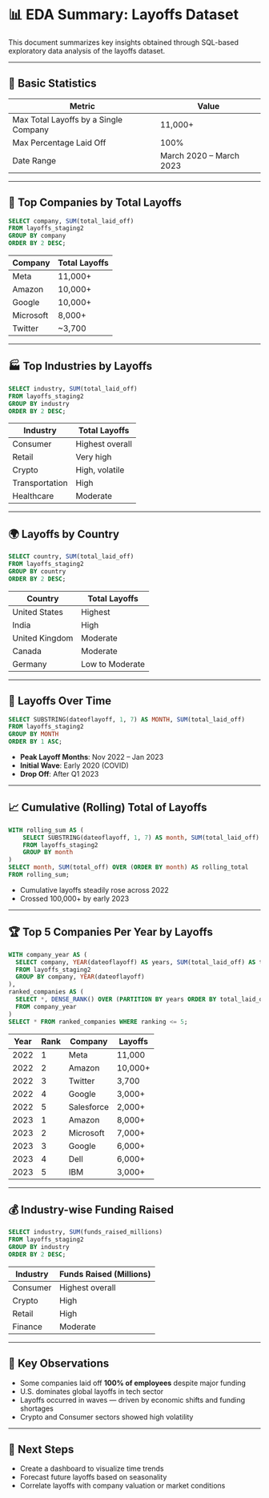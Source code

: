 
# 📊 EDA Summary: Layoffs Dataset

This document summarizes key insights obtained through SQL-based exploratory data analysis of the layoffs dataset.

---

## 📌 Basic Statistics

| Metric | Value |
|--------|-------|
| Max Total Layoffs by a Single Company | 11,000+ |
| Max Percentage Laid Off | 100% |
| Date Range | March 2020 – March 2023 |

---

## 🏢 Top Companies by Total Layoffs

```sql
SELECT company, SUM(total_laid_off)
FROM layoffs_staging2
GROUP BY company
ORDER BY 2 DESC;
```

| Company   | Total Layoffs |
|-----------|----------------|
| Meta      | 11,000+        |
| Amazon    | 10,000+        |
| Google    | 10,000+        |
| Microsoft | 8,000+         |
| Twitter   | ~3,700         |

---

## 🏭 Top Industries by Layoffs

```sql
SELECT industry, SUM(total_laid_off)
FROM layoffs_staging2
GROUP BY industry
ORDER BY 2 DESC;
```

| Industry      | Total Layoffs   |
|---------------|------------------|
| Consumer      | Highest overall  |
| Retail        | Very high        |
| Crypto        | High, volatile   |
| Transportation| High             |
| Healthcare    | Moderate         |

---

## 🌍 Layoffs by Country

```sql
SELECT country, SUM(total_laid_off)
FROM layoffs_staging2
GROUP BY country
ORDER BY 2 DESC;
```

| Country        | Total Layoffs |
|----------------|----------------|
| United States  | Highest        |
| India          | High           |
| United Kingdom | Moderate       |
| Canada         | Moderate       |
| Germany        | Low to Moderate|

---

## 📅 Layoffs Over Time

```sql
SELECT SUBSTRING(dateoflayoff, 1, 7) AS MONTH, SUM(total_laid_off)
FROM layoffs_staging2
GROUP BY MONTH
ORDER BY 1 ASC;
```

- **Peak Layoff Months**: Nov 2022 – Jan 2023
- **Initial Wave**: Early 2020 (COVID)
- **Drop Off**: After Q1 2023

---

## 📈 Cumulative (Rolling) Total of Layoffs

```sql
WITH rolling_sum AS (
    SELECT SUBSTRING(dateoflayoff, 1, 7) AS month, SUM(total_laid_off) AS total_off
    FROM layoffs_staging2
    GROUP BY month
)
SELECT month, SUM(total_off) OVER (ORDER BY month) AS rolling_total
FROM rolling_sum;
```

- Cumulative layoffs steadily rose across 2022
- Crossed 100,000+ by early 2023

---

## 🏆 Top 5 Companies Per Year by Layoffs

```sql
WITH company_year AS (
  SELECT company, YEAR(dateoflayoff) AS years, SUM(total_laid_off) AS total_laid_off
  FROM layoffs_staging2
  GROUP BY company, YEAR(dateoflayoff)
),
ranked_companies AS (
  SELECT *, DENSE_RANK() OVER (PARTITION BY years ORDER BY total_laid_off DESC) AS ranking
  FROM company_year
)
SELECT * FROM ranked_companies WHERE ranking <= 5;
```

| Year | Rank | Company     | Layoffs     |
|------|------|-------------|-------------|
| 2022 | 1    | Meta        | 11,000      |
| 2022 | 2    | Amazon      | 10,000+     |
| 2022 | 3    | Twitter     | 3,700       |
| 2022 | 4    | Google      | 3,000+      |
| 2022 | 5    | Salesforce  | 2,000+      |
| 2023 | 1    | Amazon      | 8,000+      |
| 2023 | 2    | Microsoft   | 7,000+      |
| 2023 | 3    | Google      | 6,000+      |
| 2023 | 4    | Dell        | 6,000+      |
| 2023 | 5    | IBM         | 3,000+      |

---

## 💰 Industry-wise Funding Raised

```sql
SELECT industry, SUM(funds_raised_millions)
FROM layoffs_staging2
GROUP BY industry
ORDER BY 2 DESC;
```

| Industry   | Funds Raised (Millions) |
|------------|--------------------------|
| Consumer   | Highest overall          |
| Crypto     | High                     |
| Retail     | High                     |
| Finance    | Moderate                 |

---

## 🧠 Key Observations

- Some companies laid off **100% of employees** despite major funding
- U.S. dominates global layoffs in tech sector
- Layoffs occurred in waves — driven by economic shifts and funding shortages
- Crypto and Consumer sectors showed high volatility

---

## 📌 Next Steps

- Create a dashboard to visualize time trends
- Forecast future layoffs based on seasonality
- Correlate layoffs with company valuation or market conditions
